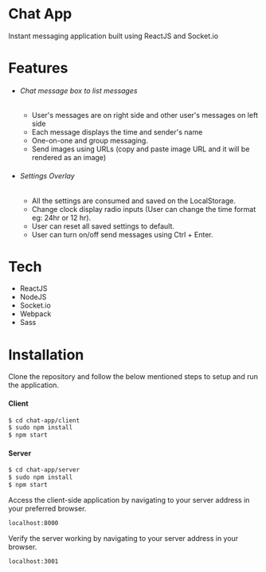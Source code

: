# Chat App
Instant messaging application built using ReactJS and Socket.io

# Features

- ###### Chat message box to list messages
    - User's messages are on right side and other user's messages on left side
    - Each message displays the time and sender's name
    - One-on-one and group messaging.
    - Send images using URLs (copy and paste image URL and it will be rendered as an image)
- ###### Settings Overlay
    - All the settings are consumed and saved on the LocalStorage.
    - Change clock display radio inputs (User can change the time format eg: 24hr or 12 hr).
    - User can reset all saved settings to default.
    - User can turn on/off send messages using Ctrl + Enter.

# Tech
- ReactJS
- NodeJS
- Socket.io
- Webpack
- Sass

# Installation

Clone the repository and follow the below mentioned steps to setup and run the application.

#### Client
```sh
$ cd chat-app/client
$ sudo npm install
$ npm start
```
#### Server
```sh
$ cd chat-app/server
$ sudo npm install
$ npm start
```

Access the client-side application by navigating to your server address in your preferred browser.

```sh
localhost:8000
```

Verify the server working by navigating to your server address in your browser.

```sh
localhost:3001
```